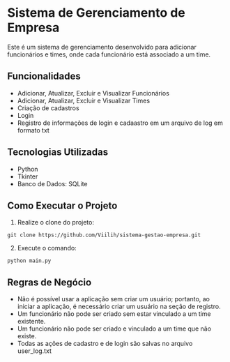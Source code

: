 # Sistema de Gerenciamento de Empresa

Este é um sistema de gerenciamento desenvolvido para adicionar funcionários e times, onde cada funcionário está associado a um time.

## Funcionalidades

- Adicionar, Atualizar, Excluir e Visualizar Funcionários
- Adicionar, Atualizar, Excluir e Visualizar Times
- Criação de cadastros
- Login
- Registro de informações de login e cadaastro em um arquivo de log em formato txt

## Tecnologias Utilizadas

- Python
- Tkinter
- Banco de Dados: SQLite

## Como Executar o Projeto

1. Realize o clone do projeto:
```
git clone https://github.com/Viilih/sistema-gestao-empresa.git
```
2. Execute o comando:
```
python main.py
```


## Regras de Negócio

- Não é possível usar a aplicação sem criar um usuário; portanto, ao iniciar a aplicação, é necessário criar um usuário na seção de registro.
- Um funcionário não pode ser criado sem estar vinculado a um time existente.
- Um funcionário não pode ser criado e vinculado a um time que não existe.
- Todas as ações de cadastro e de login são salvas no arquivo user_log.txt
